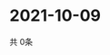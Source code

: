 # 2021-10-09
  共 0条

  <!-- BEGIN -->
  <!-- 最后更新时间Sat Oct 09 2021 14:02:30 GMT+0000 (Coordinated Universal Time) -->
  
  <!-- END -->
  
  